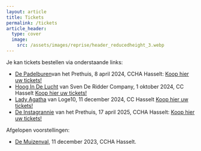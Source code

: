 ```yaml
---
layout: article
title: Tickets
permalink: /tickets
article_header:
  type: cover
  image:
    src: /assets/images/reprise/header_reducedheight_3.webp
---
```


Je kan tickets bestellen via onderstaande links:
- [De Padelburen](/voorstellingen/de-padelburen)van het Prethuis, 8 april 2024, CCHA Hasselt: [Koop hier uw tickets!](https://tickets.roodfluweel.be/reprise/Show/SeatSelection/325331ab-e3b2-418a-8f83-edaf1d080da2)
- [Hoog In De Lucht](/voorstellingen/hoog-in-de-lucht) van Sven De Ridder Company, 1 oktober 2024, CC Hasselt [Koop hier uw tickets!](https://tickets.roodfluweel.be/reprise/Show/SeatSelection/5fdc05c1-1eb2-4324-a057-483162277b30)
- [Lady Agatha](/voorstellingen/lady-agatha) van Loge10, 11 december 2024, CC Hasselt [Koop hier uw tickets!](https://tickets.roodfluweel.be/reprise/Show/SeatSelection/ef1a2505-29f6-4316-b01c-34dbf0c308cf)
- [De Instagrannie](/voorstellingen/de-instagrannie) van het Prethuis, 17 april 2025, CCHA Hasselt: [Koop hier uw tickets!](https://tickets.roodfluweel.be/reprise/Show/SeatSelection/78ae96b8-4b94-4308-b44d-a5db0b3ebd33)

Afgelopen voorstellingen:
- [De Muizenval](/voorstellingen/de-muizenval), 11 december 2023, CCHA Hasselt.
